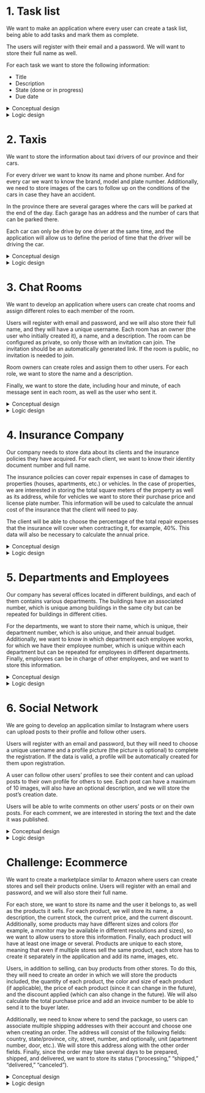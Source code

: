 # 1. Task list

We want to make an application where every user can create a task list, being able to add tasks and mark them as complete.

The users will register with their email and a password. We will want to store their full name as well.

For each task we want to store the following information:
- Title
- Description
- State (done or in progress)
- Due date

<details>
<summary>Conceptual design</summary>

<img style="width: 100%;" src="./diagrams/conceptual/1_task_lists.png">

</details>

<details>
<summary>Logic design</summary>

<img style="width: 100%;" src="./diagrams/logic/1_task_lists.png">

</details>

# 2. Taxis

We want to store the information about taxi drivers of our province and their cars.

For every driver we want to know its name and phone number. And for every car we want to know the brand, model and plate number. Additionally,
we need to store images of the cars to follow up on the conditions of the cars in case they have an accident.

In the province there are several garages where the cars will be parked at the end of the day. Each garage has an address and the number
of cars that can be parked there.

Each car can only be drive by one driver at the same time, and the application will allow us to define the period of time that the driver
will be driving the car.

<details>
<summary>Conceptual design</summary>

<img style="width: 100%;" src="./diagrams/conceptual/2_taxis.png">

</details>

<details>
<summary>Logic design</summary>

<img style="width: 100%;" src="./diagrams/logic/2_taxis.png">

</details>

# 3. Chat Rooms

We want to develop an application where users can create chat rooms and assign different roles to each member of the room. 

Users will register with email and password, and we will also store their full name, and they will have a unique username. Each room has an 
owner (the user who initially created it), a name, and a description. The room can be configured as private, so only those with an 
invitation can join. The invitation should be an automatically generated link. If the room is public, no invitation is needed to join.

Room owners can create roles and assign them to other users. For each role, we want to store the name and a description.

Finally, we want to store the date, including hour and minute, of each message sent in each room, as well as the user who sent it.

<details>
<summary>Conceptual design</summary>

<img style="width: 100%;" src="./diagrams/conceptual/3_chat_rooms.png">

</details>

<details>
<summary>Logic design</summary>

<img style="width: 100%;" src="./diagrams/logic/3_chat_rooms.png">

</details>

# 4. Insurance Company

Our company needs to store data about its clients and the insurance policies they have acquired. For each client, we want to know their 
identity document number and full name.

The insurance policies can cover repair expenses in case of damages to properties (houses, apartments, etc.) or vehicles. In the case of 
properties, we are interested in storing the total square meters of the property as well as its address, while for vehicles we want to 
store their purchase price and license plate number. This information will be used to calculate the annual cost of the insurance that the 
client will need to pay.

The client will be able to choose the percentage of the total repair expenses that the insurance will cover when contracting it, for 
example, 40%. This data will also be necessary to calculate the annual price.

<details>
<summary>Conceptual design</summary>

<img style="width: 100%;" src="./diagrams/conceptual/4_insurance_company.png">

</details>

<details>
<summary>Logic design</summary>

<img style="width: 100%;" src="./diagrams/logic/4_insurance_company.png">

</details>

# 5. Departments and Employees

Our company has several offices located in different buildings, and each of them contains various departments. The buildings have an 
associated number, which is unique among buildings in the same city but can be repeated for buildings in different cities.

For the departments, we want to store their name, which is unique, their department number, which is also unique, and their annual budget. 
Additionally, we want to know in which department each employee works, for which we have their employee number, which is unique within each 
department but can be repeated for employees in different departments. Finally, employees can be in charge of other employees, and we want 
to store this information.

<details>
<summary>Conceptual design</summary>

<img style="width: 100%;" src="./diagrams/conceptual/5_departments_and_employees.png">

</details>

<details>
<summary>Logic design</summary>

<img style="width: 100%;" src="./diagrams/logic/5_departments_and_employees.png">

</details>

# 6. Social Network

We are going to develop an application similar to Instagram where users can upload posts to their profile and follow other users.

Users will register with an email and password, but they will need to choose a unique username and a profile picture (the picture is 
optional) to complete the registration. If the data is valid, a profile will be automatically created for them upon registration.

A user can follow other users’ profiles to see their content and can upload posts to their own profile for others to see. Each post can 
have a maximum of 10 images, will also have an optional description, and we will store the post’s creation date.

Users will be able to write comments on other users’ posts or on their own posts. For each comment, we are interested in storing the text 
and the date it was published.

<details>
<summary>Conceptual design</summary>

<img style="width: 100%;" src="./diagrams/conceptual/6_social_network.png">

</details>

<details>
<summary>Logic design</summary>

<img style="width: 100%;" src="./diagrams/logic/6_social_network.png">

</details>

# Challenge: Ecommerce

We want to create a marketplace similar to Amazon where users can create stores and sell their products online. Users will register with an 
email and password, and we will also store their full name.

For each store, we want to store its name and the user it belongs to, as well as the products it sells. For each product, we will store its
name, a description, the current stock, the current price, and the current discount. Additionally, some products may have different sizes 
and colors (for example, a monitor may be available in different resolutions and sizes), so we want to allow users to store this information. 
Finally, each product will have at least one image or several. Products are unique to each store, meaning that even if multiple stores sell 
the same product, each store has to create it separately in the application and add its name, images, etc.

Users, in addition to selling, can buy products from other stores. To do this, they will need to create an order in which we will store the 
products included, the quantity of each product, the color and size of each product (if applicable), the price of each product (since it 
can change in the future), and the discount applied (which can also change in the future). We will also calculate the total purchase price 
and add an invoice number to be able to send it to the buyer later.

Additionally, we need to know where to send the package, so users can associate multiple shipping addresses with their account and choose 
one when creating an order. The address will consist of the following fields: country, state/province, city, street, number, and optionally,
unit (apartment number, door, etc.). We will store this address along with the other order fields. Finally, since the order may take several
days to be prepared, shipped, and delivered, we want to store its status (“processing,” “shipped,” “delivered,” “canceled”).

<details>
<summary>Conceptual design</summary>

<img style="width: 100%;" src="./diagrams/conceptual/challenge_ecommerce.png">

</details>

<details>
<summary>Logic design</summary>

<img style="width: 100%;" src="./diagrams/logic/challenge_ecommerce.png">

</details>